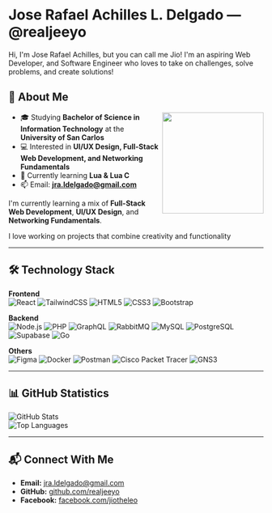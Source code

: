 # Jose Rafael Achilles L. Delgado — @realjeeyo


Hi, I'm Jose Rafael Achilles, but you can call me Jio! I'm an aspiring Web Developer, and Software Engineer who loves to take on challenges, solve problems, and create solutions!

## 🌱 About Me
<img align="right" src="https://i.pinimg.com/originals/a8/5a/e1/a85ae1c527eb7dac70def700ffbea69a.gif" width="200">

- 🎓 Studying **Bachelor of Science in Information Technology** at the **University of San Carlos**
- 💻 Interested in **UI/UX Design, Full-Stack Web Development, and Networking Fundamentals**
- 🚀 Currently learning **Lua & Lua C**
- 📫 Email: **jra.ldelgado@gmail.com**


I'm currently learning a mix of **Full-Stack Web Development**, **UI/UX Design**, and **Networking Fundamentals**.

I love working on projects that combine creativity and functionality

---

## 🛠️ Technology Stack

**Frontend**  
![React](https://img.shields.io/badge/React-20232A?style=flat&logo=react&logoColor=61DAFB)
![TailwindCSS](https://img.shields.io/badge/Tailwind%20CSS-06B6D4?style=flat&logo=tailwindcss&logoColor=white)
![HTML5](https://img.shields.io/badge/HTML5-E34F26?style=flat&logo=html5&logoColor=white)
![CSS3](https://img.shields.io/badge/CSS3-1572B6?style=flat&logo=css3&logoColor=white)
![Bootstrap](https://img.shields.io/badge/Bootstrap-7952B3?style=flat&logo=bootstrap&logoColor=white)

**Backend**  
![Node.js](https://img.shields.io/badge/Node.js-339933?style=flat&logo=nodedotjs&logoColor=white)
![PHP](https://img.shields.io/badge/PHP-777BB4?style=flat&logo=php&logoColor=white)
![GraphQL](https://img.shields.io/badge/GraphQL-E10098?style=flat&logo=graphql&logoColor=white)
![RabbitMQ](https://img.shields.io/badge/RabbitMQ-FF6600?style=flat&logo=rabbitmq&logoColor=white)
![MySQL](https://img.shields.io/badge/MySQL-4479A1?style=flat&logo=mysql&logoColor=white)
![PostgreSQL](https://img.shields.io/badge/PostgreSQL-4169E1?style=flat&logo=postgresql&logoColor=white)
![Supabase](https://img.shields.io/badge/Supabase-3ECF8E?style=flat&logo=supabase&logoColor=white)
![Go](https://img.shields.io/badge/Go-00ADD8?style=flat&logo=go&logoColor=white)

**Others**  
![Figma](https://img.shields.io/badge/Figma-F24E1E?style=flat&logo=figma&logoColor=white)
![Docker](https://img.shields.io/badge/Docker-2496ED?style=flat&logo=docker&logoColor=white)
![Postman](https://img.shields.io/badge/Postman-FF6C37?style=flat&logo=postman&logoColor=white)
![Cisco Packet Tracer](https://img.shields.io/badge/Cisco%20Packet%20Tracer-1BA0D7?style=flat&logo=cisco&logoColor=white)
![GNS3](https://img.shields.io/badge/GNS3-0078D4?style=flat&logo=gns3&logoColor=white)

---

## 📊 GitHub Statistics
![GitHub Stats](https://github-readme-stats.vercel.app/api?username=realjeeyo&show_icons=true&theme=tokyonight)  
![Top Languages](https://github-readme-stats.vercel.app/api/top-langs/?username=realjeeyo&layout=compact&theme=tokyonight)

---

## 📬 Connect With Me
- **Email:** jra.ldelgado@gmail.com  
- **GitHub:** [github.com/realjeeyo](https://github.com/realjeeyo)
- **Facebook:** [facebook.com/jiotheleo](https://facebook.com/jiotheleo)

